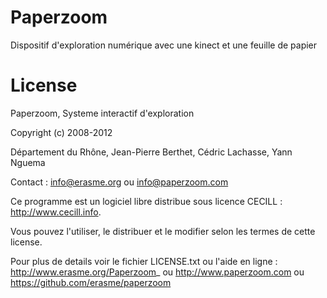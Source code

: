 Paperzoom
=========
Dispositif d'exploration numérique avec une kinect et une feuille de papier

License
=========
Paperzoom, Systeme interactif d'exploration

Copyright (c) 2008-2012

Département du Rhône, Jean-Pierre Berthet, Cédric Lachasse, Yann Nguema

Contact : info@erasme.org ou info@paperzoom.com

Ce programme est un logiciel libre distribue sous licence CECILL : http://www.cecill.info.

Vous pouvez l'utiliser, le distribuer et le modifier selon les termes de cette license.

Pour plus de details voir le fichier LICENSE.txt ou l'aide en ligne : http://www.erasme.org/Paperzoom_  ou http://www.paperzoom.com ou https://github.com/erasme/paperzoom